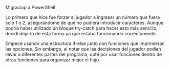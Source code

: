 Migraciop a PowerShell

Lo primero que hice fue forzar al jugador a ingresar un número que fuera solo 1 o 2, asegurándome de que no pudiera introducir caracteres. Aunque podría haber utilizado un bloque try-catch para hacer esto más sencillo, decidí dejarlo de esta forma ya que estaba funcionando correctamente.

Empecé usando una estructura if-else junto con funciones que imprimieran las opciones. Sin embargo, al notar que las decisiones del jugador podían llevar a diferentes partes del programa, opté por usar funciones dentro de otras funciones para organizar mejor el flujo.